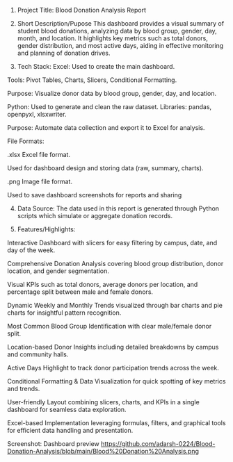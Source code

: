 1. Project Title: Blood Donation Analysis Report


2. Short Description/Pupose
This dashboard provides a visual summary of student blood donations, analyzing data by blood group, gender, day, month, and location. It highlights key metrics such as total donors, gender distribution, and most active days, aiding in effective monitoring and planning of donation drives.


3. Tech Stack:
Excel:
Used to create the main dashboard.

Tools: Pivot Tables, Charts, Slicers, Conditional Formatting.

Purpose: Visualize donor data by blood group, gender, day, and location.

Python:
Used to generate and clean the raw dataset.
Libraries: pandas, openpyxl, xlsxwriter.

Purpose: Automate data collection and export it to Excel for analysis.

File Formats:

.xlsx
Excel file format.

Used for dashboard design and storing data (raw, summary, charts).

.png
Image file format.

Used to save dashboard screenshots for reports and sharing


4. Data Source:
The data used in this report is generated through Python scripts which simulate or aggregate donation records.


5. Features/Highlights:

Interactive Dashboard with slicers for easy filtering by campus, date, and day of the week.

Comprehensive Donation Analysis covering blood group distribution, donor location, and gender segmentation.

Visual KPIs such as total donors, average donors per location, and percentage split between male and female donors.

Dynamic Weekly and Monthly Trends visualized through bar charts and pie charts for insightful pattern recognition.

Most Common Blood Group Identification with clear male/female donor split.

Location-based Donor Insights including detailed breakdowns by campus and community halls.

Active Days Highlight to track donor participation trends across the week.

Conditional Formatting & Data Visualization for quick spotting of key metrics and trends.

User-friendly Layout combining slicers, charts, and KPIs in a single dashboard for seamless data exploration.

Excel-based Implementation leveraging formulas, filters, and graphical tools for efficient data handling and presentation.


Screenshot: Dashboard preview
https://github.com/adarsh-0224/Blood-Donation-Analysis/blob/main/Blood%20Donation%20Analysis.png
